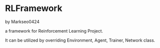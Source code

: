 # RLFramework
by Markseo0424

a framework for Reinforcement Learning Project.

It can be utilized by overriding Environment, Agent, Trainer, Network class.
